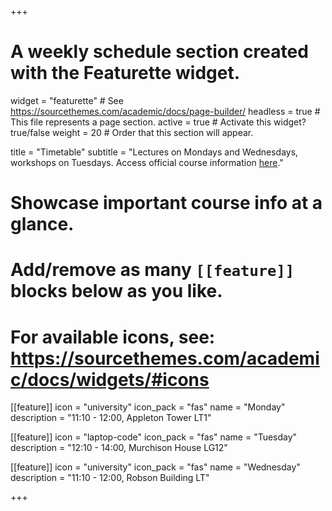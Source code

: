 +++
# A weekly schedule section created with the Featurette widget.
widget = "featurette"  # See https://sourcethemes.com/academic/docs/page-builder/
headless = true  # This file represents a page section.
active = true  # Activate this widget? true/false
weight = 20  # Order that this section will appear.

title = "Timetable"
subtitle = "Lectures on Mondays and Wednesdays, workshops on Tuesdays. Access official course information [here](http://www.drps.ed.ac.uk/19-20/dpt/cxmath08077.htm)."

# Showcase important course info at a glance.
# 
# Add/remove as many `[[feature]]` blocks below as you like.
# 
# For available icons, see: https://sourcethemes.com/academic/docs/widgets/#icons

[[feature]]
  icon = "university"
  icon_pack = "fas"
  name = "Monday"
  description = "11:10 - 12:00, Appleton Tower LT1"  
  
[[feature]]
  icon = "laptop-code"
  icon_pack = "fas"
  name = "Tuesday"
  description = "12:10 - 14:00, Murchison House LG12"
  
[[feature]]
  icon = "university"
  icon_pack = "fas"
  name = "Wednesday"
  description = "11:10 - 12:00, Robson Building LT"  

+++
